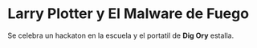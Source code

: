 # Larry Plotter y El Malware de Fuego

Se celebra un hackaton en la escuela y el portatil de **Dig Ory** estalla.

